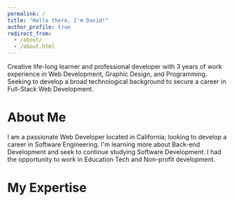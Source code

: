 ```yaml
---
permalink: /
title: "Hello there, I'm David!"
author_profile: true
redirect_from: 
  - /about/
  - /about.html
---
```


Creative life-long learner and professional developer with 3 years of work experience in Web Development, Graphic Design, and Programming. Seeking to develop a broad technological background to secure a career in Full-Stack Web Development.


# About Me

I am a passionate Web Developer located in California; looking to develop a career in Software Engineering. I'm learning more about Back-end Development and seek to continue studying Software Development. I had the opportunity to work in Education Tech and Non-profit development.

# My Expertise

